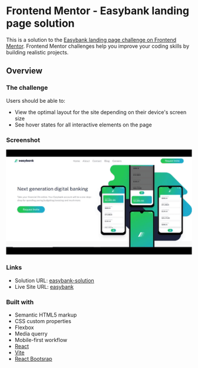 # Frontend Mentor - Easybank landing page solution

This is a solution to the [Easybank landing page challenge on Frontend Mentor](https://www.frontendmentor.io/challenges/easybank-landing-page-WaUhkoDN). Frontend Mentor challenges help you improve your coding skills by building realistic projects. 

## Overview

### The challenge

Users should be able to:

- View the optimal layout for the site depending on their device's screen size
- See hover states for all interactive elements on the page

### Screenshot

![](./src/assets/easybank.gif)

### Links

- Solution URL: [easybank-solution](https://github.com/lawrenceprieto/easybank?search=1)
- Live Site URL: [easybank](https://lawrenceprieto.github.io/easybank/)

### Built with

- Semantic HTML5 markup
- CSS custom properties
- Flexbox
- Media querry
- Mobile-first workflow
- [React](https://reactjs.org/)
- [Vite](https://vitejs.dev/)
- [React Bootsrap](https://react-bootstrap.github.io/)